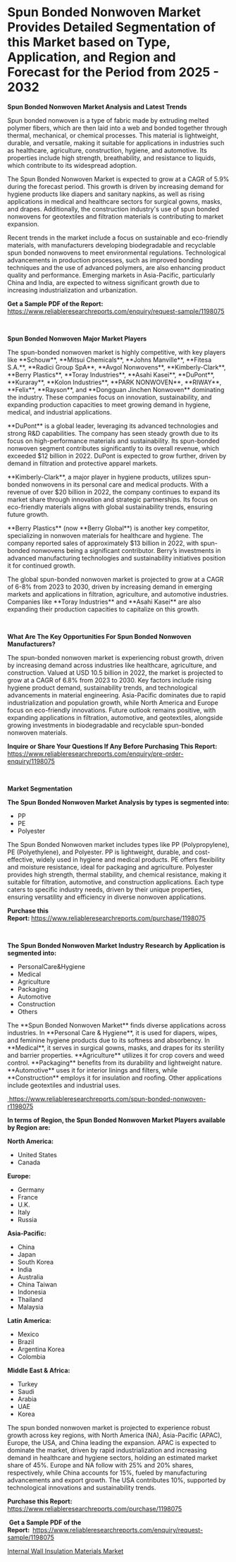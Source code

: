 <p><h1>Spun Bonded Nonwoven Market Provides Detailed Segmentation of this Market based on Type, Application, and Region and Forecast for the Period from 2025 - 2032</h1></p><p><strong>Spun Bonded Nonwoven Market Analysis and Latest Trends</strong></p>
<p><p>Spun bonded nonwoven is a type of fabric made by extruding melted polymer fibers, which are then laid into a web and bonded together through thermal, mechanical, or chemical processes. This material is lightweight, durable, and versatile, making it suitable for applications in industries such as healthcare, agriculture, construction, hygiene, and automotive. Its properties include high strength, breathability, and resistance to liquids, which contribute to its widespread adoption.</p><p>The Spun Bonded Nonwoven Market is expected to grow at a CAGR of 5.9% during the forecast period. This growth is driven by increasing demand for hygiene products like diapers and sanitary napkins, as well as rising applications in medical and healthcare sectors for surgical gowns, masks, and drapes. Additionally, the construction industry's use of spun bonded nonwovens for geotextiles and filtration materials is contributing to market expansion.</p><p>Recent trends in the market include a focus on sustainable and eco-friendly materials, with manufacturers developing biodegradable and recyclable spun bonded nonwovens to meet environmental regulations. Technological advancements in production processes, such as improved bonding techniques and the use of advanced polymers, are also enhancing product quality and performance. Emerging markets in Asia-Pacific, particularly China and India, are expected to witness significant growth due to increasing industrialization and urbanization.</p></p>
<p><strong>Get a Sample PDF of the Report:&nbsp;</strong> <a href="https://www.reliableresearchreports.com/enquiry/request-sample/1198075?utm_campaign=2123&utm_medium=2&utm_source=Github&utm_content=ia&utm_term=25012025&utm_id=spun-bonded-nonwoven">https://www.reliableresearchreports.com/enquiry/request-sample/1198075</a></p>
<p>&nbsp;</p>
<p><strong>Spun Bonded Nonwoven Major Market Players</strong></p>
<p><p>The spun-bonded nonwoven market is highly competitive, with key players like **Schouw**, **Mitsui Chemicals**, **Johns Manville**, **Fitesa S.A.**, **Radici Group SpA**, **Avgol Nonwovens**, **Kimberly-Clark**, **Berry Plastics**, **Toray Industries**, **Asahi Kasei**, **DuPont**, **Kuraray**, **Kolon Industries**, **PARK NONWOVEN**, **RIWAY**, **Felix**, **Rayson**, and **Dongguan Jinchen Nonwoven** dominating the industry. These companies focus on innovation, sustainability, and expanding production capacities to meet growing demand in hygiene, medical, and industrial applications.</p><p>**DuPont** is a global leader, leveraging its advanced technologies and strong R&D capabilities. The company has seen steady growth due to its focus on high-performance materials and sustainability. Its spun-bonded nonwoven segment contributes significantly to its overall revenue, which exceeded $12 billion in 2022. DuPont is expected to grow further, driven by demand in filtration and protective apparel markets.</p><p>**Kimberly-Clark**, a major player in hygiene products, utilizes spun-bonded nonwovens in its personal care and medical products. With a revenue of over $20 billion in 2022, the company continues to expand its market share through innovation and strategic partnerships. Its focus on eco-friendly materials aligns with global sustainability trends, ensuring future growth.</p><p>**Berry Plastics** (now **Berry Global**) is another key competitor, specializing in nonwoven materials for healthcare and hygiene. The company reported sales of approximately $13 billion in 2022, with spun-bonded nonwovens being a significant contributor. Berry’s investments in advanced manufacturing technologies and sustainability initiatives position it for continued growth.</p><p>The global spun-bonded nonwoven market is projected to grow at a CAGR of 6-8% from 2023 to 2030, driven by increasing demand in emerging markets and applications in filtration, agriculture, and automotive industries. Companies like **Toray Industries** and **Asahi Kasei** are also expanding their production capacities to capitalize on this growth.</p></p>
<p>&nbsp;</p>
<p><strong>What Are The Key Opportunities For Spun Bonded Nonwoven Manufacturers?</strong></p>
<p><p>The spun-bonded nonwoven market is experiencing robust growth, driven by increasing demand across industries like healthcare, agriculture, and construction. Valued at USD 10.5 billion in 2022, the market is projected to grow at a CAGR of 6.8% from 2023 to 2030. Key factors include rising hygiene product demand, sustainability trends, and technological advancements in material engineering. Asia-Pacific dominates due to rapid industrialization and population growth, while North America and Europe focus on eco-friendly innovations. Future outlook remains positive, with expanding applications in filtration, automotive, and geotextiles, alongside growing investments in biodegradable and recyclable spun-bonded nonwoven materials.</p></p>
<p><strong>Inquire or Share Your Questions If Any Before Purchasing This Report:</strong> <a href="https://www.reliableresearchreports.com/enquiry/pre-order-enquiry/1198075?utm_campaign=2123&utm_medium=2&utm_source=Github&utm_content=ia&utm_term=25012025&utm_id=spun-bonded-nonwoven">https://www.reliableresearchreports.com/enquiry/pre-order-enquiry/1198075</a></p>
<p>&nbsp;</p>
<p><strong>Market Segmentation</strong></p>
<p><strong>The Spun Bonded Nonwoven Market Analysis by types is segmented into:</strong></p>
<p><ul><li>PP</li><li>PE</li><li>Polyester</li></ul></p>
<p><p>The Spun Bonded Nonwoven market includes types like PP (Polypropylene), PE (Polyethylene), and Polyester. PP is lightweight, durable, and cost-effective, widely used in hygiene and medical products. PE offers flexibility and moisture resistance, ideal for packaging and agriculture. Polyester provides high strength, thermal stability, and chemical resistance, making it suitable for filtration, automotive, and construction applications. Each type caters to specific industry needs, driven by their unique properties, ensuring versatility and efficiency in diverse nonwoven applications.</p></p>
<p><strong>Purchase this Report:&nbsp;</strong><a href="https://www.reliableresearchreports.com/purchase/1198075?utm_campaign=2123&utm_medium=2&utm_source=Github&utm_content=ia&utm_term=25012025&utm_id=spun-bonded-nonwoven">https://www.reliableresearchreports.com/purchase/1198075</a></p>
<p>&nbsp;</p>
<p><strong>The Spun Bonded Nonwoven Market Industry Research by Application is segmented into:</strong></p>
<p><ul><li>PersonalCare&Hygiene</li><li>Medical</li><li>Agriculture</li><li>Packaging</li><li>Automotive</li><li>Construction</li><li>Others</li></ul></p>
<p><p>The **Spun Bonded Nonwoven Market** finds diverse applications across industries. In **Personal Care & Hygiene**, it is used for diapers, wipes, and feminine hygiene products due to its softness and absorbency. In **Medical**, it serves in surgical gowns, masks, and drapes for its sterility and barrier properties. **Agriculture** utilizes it for crop covers and weed control. **Packaging** benefits from its durability and lightweight nature. **Automotive** uses it for interior linings and filters, while **Construction** employs it for insulation and roofing. Other applications include geotextiles and industrial uses.</p></p>
<p><a href="https://www.reliableresearchreports.com/spun-bonded-nonwoven-r1198075?utm_campaign=2123&utm_medium=2&utm_source=Github&utm_content=ia&utm_term=25012025&utm_id=spun-bonded-nonwoven">&nbsp;https://www.reliableresearchreports.com/spun-bonded-nonwoven-r1198075</a></p>
<p><strong>In terms of Region, the Spun Bonded Nonwoven Market Players available by Region are:</strong></p>
<p>
    <p> <strong> North America: </strong>
        <ul>
            <li>United States</li>
            <li>Canada</li>
        </ul>
        </p> 
    <p> <strong> Europe: </strong>
        <ul>
            <li>Germany</li>
            <li>France</li>
            <li>U.K.</li>
            <li>Italy</li>
            <li>Russia</li>
        </ul>
        </p> 
    <p> <strong> Asia-Pacific: </strong>
        <ul>
            <li>China</li>
            <li>Japan</li>
            <li>South Korea</li>
            <li>India</li>
            <li>Australia</li>
            <li>China Taiwan</li>
            <li>Indonesia</li>
            <li>Thailand</li>
            <li>Malaysia</li>
        </ul>
        </p> 
    <p> <strong> Latin America: </strong>
        <ul>
            <li>Mexico</li>
            <li>Brazil</li>
            <li>Argentina Korea</li>
            <li>Colombia</li>
        </ul>
        </p> 
    <p> <strong> Middle East & Africa: </strong>
        <ul>
            <li>Turkey</li>
            <li>Saudi</li>
            <li>Arabia</li>
            <li>UAE</li>
            <li>Korea</li>
        </ul>
    </p>
    </p>
<p><p>The spun bonded nonwoven market is projected to experience robust growth across key regions, with North America (NA), Asia-Pacific (APAC), Europe, the USA, and China leading the expansion. APAC is expected to dominate the market, driven by rapid industrialization and increasing demand in healthcare and hygiene sectors, holding an estimated market share of 45%. Europe and NA follow with 25% and 20% shares, respectively, while China accounts for 15%, fueled by manufacturing advancements and export growth. The USA contributes 10%, supported by technological innovations and sustainability trends.</p></p>
<p><strong>Purchase this Report: </strong><a href="https://www.reliableresearchreports.com/purchase/1198075?utm_campaign=2123&utm_medium=2&utm_source=Github&utm_content=ia&utm_term=25012025&utm_id=spun-bonded-nonwoven">https://www.reliableresearchreports.com/purchase/1198075</a></p>
<p>&nbsp;<strong>Get a Sample PDF of the Report:&nbsp;&nbsp;</strong><a href="https://www.reliableresearchreports.com/enquiry/request-sample/1198075?utm_campaign=2123&utm_medium=2&utm_source=Github&utm_content=ia&utm_term=25012025&utm_id=spun-bonded-nonwoven">https://www.reliableresearchreports.com/enquiry/request-sample/1198075</a></p>
<p><strong></strong></p>
<p><p><a href="https://github.com/wileonie19657/Market-Research-Report-List-1/blob/main/internal-wall-insulation-materials-market.md?utm_campaign=2123&utm_medium=2&utm_source=Github&utm_content=ia&utm_term=25012025&utm_id=spun-bonded-nonwoven">Internal Wall Insulation Materials Market</a></p></p>